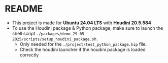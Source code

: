 # README

- This project is made for **Ubuntu 24.04 LTS** with **Houdini 20.5.584**
- To use the Houdini package & Python package, make sure to launch the shell script `./packages/demo_29-05-2025/scripts/setup_houdini_package.sh`. 
  - Only needed for the `./project/test_python_package.hip` file.
  - Check the houdini launcher if the houdini package is loaded correctly